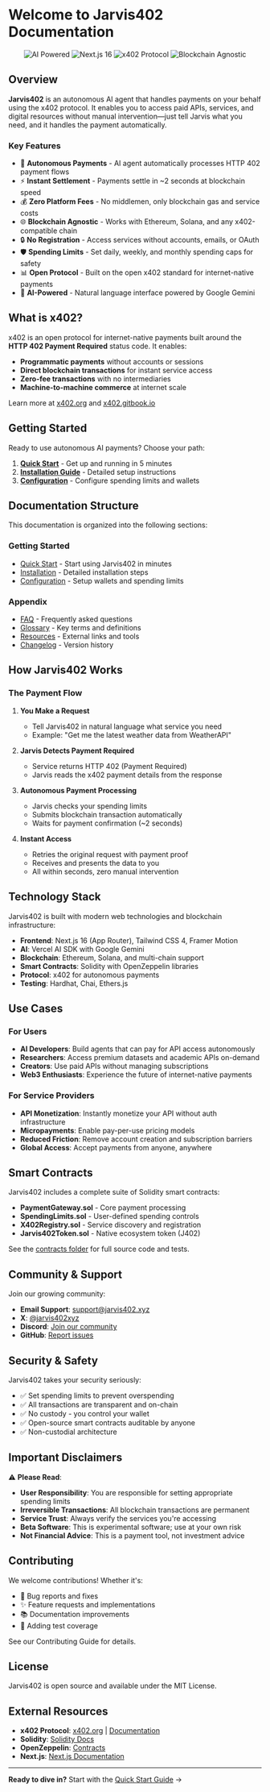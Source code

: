 # Welcome to Jarvis402 Documentation

<div align="center">
  <img src="https://img.shields.io/badge/AI-Powered-green?style=for-the-badge" alt="AI Powered">
  <img src="https://img.shields.io/badge/Next.js-16-black?style=for-the-badge&logo=next.js" alt="Next.js 16">
  <img src="https://img.shields.io/badge/x402-Protocol-orange?style=for-the-badge" alt="x402 Protocol">
  <img src="https://img.shields.io/badge/Blockchain-Agnostic-blue?style=for-the-badge" alt="Blockchain Agnostic">
</div>

## Overview

**Jarvis402** is an autonomous AI agent that handles payments on your behalf using the x402 protocol. It enables you to access paid APIs, services, and digital resources without manual intervention—just tell Jarvis what you need, and it handles the payment automatically.

### Key Features

- 🤖 **Autonomous Payments** - AI agent automatically processes HTTP 402 payment flows
- ⚡ **Instant Settlement** - Payments settle in ~2 seconds at blockchain speed
- 💰 **Zero Platform Fees** - No middlemen, only blockchain gas and service costs
- 🌐 **Blockchain Agnostic** - Works with Ethereum, Solana, and any x402-compatible chain
- 🔒 **No Registration** - Access services without accounts, emails, or OAuth
- 🛡️ **Spending Limits** - Set daily, weekly, and monthly spending caps for safety
- 📊 **Open Protocol** - Built on the open x402 standard for internet-native payments
- 🧠 **AI-Powered** - Natural language interface powered by Google Gemini

## What is x402?

x402 is an open protocol for internet-native payments built around the **HTTP 402 Payment Required** status code. It enables:

- **Programmatic payments** without accounts or sessions
- **Direct blockchain transactions** for instant service access
- **Zero-fee transactions** with no intermediaries
- **Machine-to-machine commerce** at internet scale

Learn more at [x402.org](https://x402.org) and [x402.gitbook.io](https://x402.gitbook.io/x402)

## Getting Started

Ready to use autonomous AI payments? Choose your path:

1. **[Quick Start](getting-started/quick-start.md)** - Get up and running in 5 minutes
2. **[Installation Guide](getting-started/installation.md)** - Detailed setup instructions
3. **[Configuration](getting-started/configuration.md)** - Configure spending limits and wallets

## Documentation Structure

This documentation is organized into the following sections:

### Getting Started
- [Quick Start](getting-started/quick-start.md) - Start using Jarvis402 in minutes
- [Installation](getting-started/installation.md) - Detailed installation steps
- [Configuration](getting-started/configuration.md) - Setup wallets and spending limits

### Appendix
- [FAQ](appendix/faq.md) - Frequently asked questions
- [Glossary](appendix/glossary.md) - Key terms and definitions
- [Resources](appendix/resources.md) - External links and tools
- [Changelog](appendix/changelog.md) - Version history

## How Jarvis402 Works

### The Payment Flow

1. **You Make a Request**
   - Tell Jarvis402 in natural language what service you need
   - Example: "Get me the latest weather data from WeatherAPI"

2. **Jarvis Detects Payment Required**
   - Service returns HTTP 402 (Payment Required)
   - Jarvis reads the x402 payment details from the response

3. **Autonomous Payment Processing**
   - Jarvis checks your spending limits
   - Submits blockchain transaction automatically
   - Waits for payment confirmation (~2 seconds)

4. **Instant Access**
   - Retries the original request with payment proof
   - Receives and presents the data to you
   - All within seconds, zero manual intervention

## Technology Stack

Jarvis402 is built with modern web technologies and blockchain infrastructure:

- **Frontend**: Next.js 16 (App Router), Tailwind CSS 4, Framer Motion
- **AI**: Vercel AI SDK with Google Gemini
- **Blockchain**: Ethereum, Solana, and multi-chain support
- **Smart Contracts**: Solidity with OpenZeppelin libraries
- **Protocol**: x402 for autonomous payments
- **Testing**: Hardhat, Chai, Ethers.js

## Use Cases

### For Users
- **AI Developers**: Build agents that can pay for API access autonomously
- **Researchers**: Access premium datasets and academic APIs on-demand
- **Creators**: Use paid APIs without managing subscriptions
- **Web3 Enthusiasts**: Experience the future of internet-native payments

### For Service Providers
- **API Monetization**: Instantly monetize your API without auth infrastructure
- **Micropayments**: Enable pay-per-use pricing models
- **Reduced Friction**: Remove account creation and subscription barriers
- **Global Access**: Accept payments from anyone, anywhere

## Smart Contracts

Jarvis402 includes a complete suite of Solidity smart contracts:

- **PaymentGateway.sol** - Core payment processing
- **SpendingLimits.sol** - User-defined spending controls
- **X402Registry.sol** - Service discovery and registration
- **Jarvis402Token.sol** - Native ecosystem token (J402)

See the [contracts folder](../contracts/) for full source code and tests.

## Community & Support

Join our growing community:

- **Email Support**: [support@jarvis402.xyz](mailto:support@jarvis402.xyz)
- **X**: [@jarvis402xyz](https://x.com/jarvis402xyz)
- **Discord**: [Join our community](https://discord.gg/jarvis402)
- **GitHub**: [Report issues](https://github.com/jarvis402/jarvis402)

## Security & Safety

Jarvis402 takes your security seriously:

- ✅ Set spending limits to prevent overspending
- ✅ All transactions are transparent and on-chain
- ✅ No custody - you control your wallet
- ✅ Open-source smart contracts auditable by anyone
- ✅ Non-custodial architecture

## Important Disclaimers

⚠️ **Please Read**:

- **User Responsibility**: You are responsible for setting appropriate spending limits
- **Irreversible Transactions**: All blockchain transactions are permanent
- **Service Trust**: Always verify the services you're accessing
- **Beta Software**: This is experimental software; use at your own risk
- **Not Financial Advice**: This is a payment tool, not investment advice

## Contributing

We welcome contributions! Whether it's:

- 🐛 Bug reports and fixes
- ✨ Feature requests and implementations
- 📚 Documentation improvements
- 🧪 Adding test coverage

See our Contributing Guide for details.

## License

Jarvis402 is open source and available under the MIT License.

## External Resources

- **x402 Protocol**: [x402.org](https://x402.org) | [Documentation](https://x402.gitbook.io/x402)
- **Solidity**: [Solidity Docs](https://docs.soliditylang.org/)
- **OpenZeppelin**: [Contracts](https://docs.openzeppelin.com/contracts/)
- **Next.js**: [Next.js Documentation](https://nextjs.org/docs)

---

**Ready to dive in?** Start with the [Quick Start Guide](getting-started/quick-start.md) →
